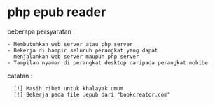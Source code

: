 # php epub reader

beberapa persyaratan :
```
- Membutuhkan web server atau php server
- Bekerja di hampir seluruh perangkat yang dapat
  menjalankan web server maupun php server
- Tampilan nyaman di perangkat desktop daripada perangkat mobibe
```

catatan :
```
  [!] Masih ribet untuk khalayak umum
  [!] Bekerja pada file .epub dari "bookcreator.com"
```
